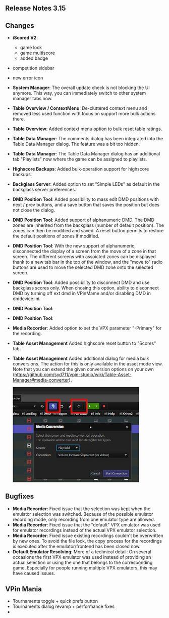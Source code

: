 ## Release Notes 3.15

## Changes

- **iScored V2**: 
  - game lock
  - game multiscore
  - added badge
- competition sidebar
- new error icon
- **System Manager**: The overall update check is not blocking the UI anymore. This way, you can immediately switch to other system manager tabs now.
- **Table Overview / ContextMenu**: De-cluttered context menu and removed less used function with focus on support more bulk actions there.
- **Table Overview**: Added context menu option to bulk reset table ratings.
- **Table Data Manager**: The comments dialog has been integrated into the Table Data Manager dialog. The feature was a bit too hidden.
- **Table Data Manager**: The Table Data Manager dialog has an additional tab "Playlists" now where the game can be assigned to playlists.
- **Highscore Backups**: Added bulk-operation support for highscore backups.
- **Backglass Server**: Added option to set "Simple LEDs" as default in the backglass server preferences.
- **DMD Position Tool**: Added possibility to mass edit DMD positions with next / prev buttons, and a save button that saves the position but does not close the dialog.
- **DMD Position Tool**: Added support of alphanumeric DMD. The DMD zones are inherited from the backglass (number of default position). The zones can then be modified and saved. A reset button permits to restore the default positions of zones if modified.
- **DMD Position Tool**: With the new support of alphanumeric, disconnected the display of a screen from the move of a zone in that screen. The different screens with assoicted zones can be displayed thank to a new tab bar in the top of the window, and the "move to" radio buttons are used to move the selected DMD zone onto the selected screen.
- **DMD Position Tool**: Added possibility to disconnect DMD and use backglass scores only. When chosing this option, ability to disconnect DMD by turning off ext dmd in VPinMame and/or disabling DMD in dmdevice.ini.
- **DMD Position Tool**:
- **DMD Position Tool**:
- **Media Recorder**: Added option to set the VPX parameter "-Primary" for the recording.
- **Table Asset Management** Added highscore reset button to "Scores" tab.
- **Table Asset Management** Added additional dialog for media bulk conversions. The action for this is only available in the asset mode view. Note that you can extend the given conversion options on your own (https://github.com/syd711/vpin-studio/wiki/Table-Asset-Manager#media-converter).
 
    <img src="https://github.com/syd711/vpin-studio/blob/main/documentation/tables/bulk-conversion.png?raw=true" width="400" />


## Bugfixes

- **Media Recorder**: Fixed issue that the selection was kept when the emulator selection was switched. Because of the possible emulator recording mode, only recording from one emulator type are allowed. 
- **Media Recorder**: Fixed issue that the "default" VPX emulator was used for emulator recordings instead of the actual VPX emulator selection.
- **Media Recorder**: Fixed issue existing recordings couldn't be overwritten by new ones. To avoid the file lock, the copy process for the recordings is executed after the emulator/frontend has been closed now.
- **Default Emulator Resolving**: More of a technical detail: On several occasions the first VPX emulator was used instead of providing an actual selection or using the one that belongs to the corresponding game. Especially for people running multiple VPX emulators, this may have caused issues. 


## VPin Mania

- Tournaments toggle + quick prefs button
- Tournaments dialog revamp + performance fixes
- 